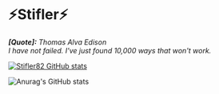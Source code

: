 # ⚡Stifler⚡
***[Quote]:*** _Thomas Alva Edison <br> I have not failed. I've just found 10,000 ways that won't work._



<!--
**⚡Stifler82/Stifle82⚡r** is a ✨ _special_ ✨ repository because its `README.md` (this file) appears on your GitHub profile.

Here are some ideas to get you started:

- 🔭 I’m currently working on ...
- 🌱 I’m currently learning ...
- 👯 I’m looking to collaborate on ...
- 🤔 I’m looking for help with ...
- 💬 Ask me about ...
- 📫 How to reach me: ...
- 😄 Pronouns: ...
- ⚡ Fun fact: ...
-->

[![Stifler82 GitHub stats](https://github-readme-stats.vercel.app/api?username=Stifler82&show_icons=true&theme=radical)](https://github.com/Stifler82/github-readme-stats)

![Anurag's GitHub stats](https://github-readme-stats.vercel.app/api?username=anuraghazra&show_icons=true&theme=radical)
